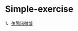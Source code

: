 # Simple-exercise
1、<a href="https://54fairyl.github.io/Simple-exercise/microblog/html/index.html">仿腾讯微博</a>
